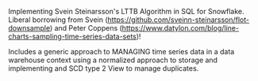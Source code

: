 Implementing Svein Steinarsson's LTTB Algorithm in SQL for Snowflake.  Liberal borrowing from Svein (https://github.com/sveinn-steinarsson/flot-downsample) and Peter Coppens (https://www.datylon.com/blog/line-charts-sampling-time-series-data-sets)!

Includes a generic approach to MANAGING time series data in a data warehouse context using a normalized approach to storage and implementing and SCD type 2 View to manage duplicates.

